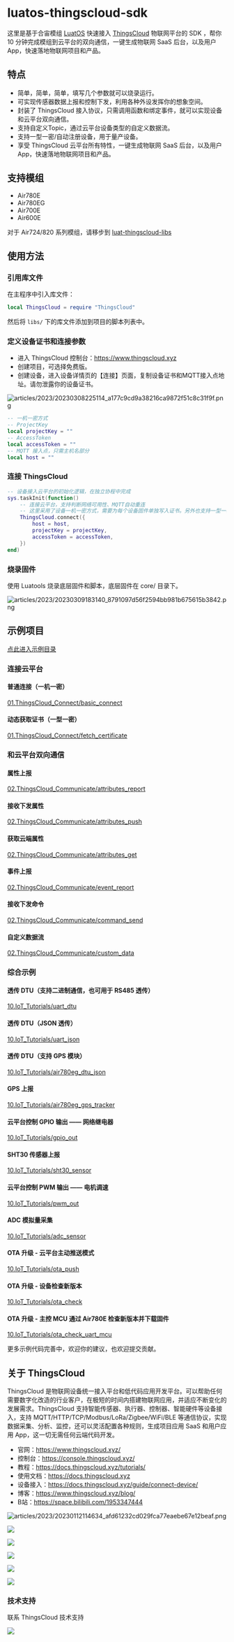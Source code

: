 # luatos-thingscloud-sdk

这里是基于合宙模组 [LuatOS](https://wiki.luatos.com/) 快速接入 [ThingsCloud](https://www.thingscloud.xyz) 物联网平台的 SDK ，帮你 10 分钟完成模组到云平台的双向通信，一键生成物联网 SaaS 后台，以及用户 App，快速落地物联网项目和产品。

## 特点

- 简单，简单，简单，填写几个参数就可以烧录运行。
- 可实现传感器数据上报和控制下发，利用各种外设发挥你的想象空间。
- 封装了 ThingsCloud 接入协议，只需调用函数和绑定事件，就可以实现设备和云平台双向通信。
- 支持自定义Topic，通过云平台设备类型的自定义数据流。
- 支持一型一密/自动注册设备，用于量产设备。
- 享受 ThingsCloud 云平台所有特性，一键生成物联网 SaaS 后台，以及用户 App，快速落地物联网项目和产品。

## 支持模组

- Air780E
- Air780EG
- Air700E
- Air600E

对于 Air724/820 系列模组，请移步到 [luat-thingscloud-libs](https://github.com/IoT-ThingsCloud/luat-thingscloud-libs)

## 使用方法

### 引用库文件

在主程序中引入库文件：

```lua
local ThingsCloud = require "ThingsCloud"
```

然后将 `libs/` 下的库文件添加到项目的脚本列表中。


### 定义设备证书和连接参数

- 进入 ThingsCloud 控制台：https://www.thingscloud.xyz
- 创建项目，可选择免费版。
- 创建设备，进入设备详情页的【连接】页面，复制设备证书和MQTT接入点地址。请勿泄露你的设备证书。

![articles/2023/20230308225114_a177c9cd9a38216ca9872f51c8c31f9f.png](https://img-1300291923.cos.ap-beijing.myqcloud.com/articles/2023/20230308225114_a177c9cd9a38216ca9872f51c8c31f9f.png)

```lua
-- 一机一密方式
-- ProjectKey
local projectKey = ""
-- AccessToken
local accessToken = ""
-- MQTT 接入点，只需主机名部分
local host = ""
```

### 连接 ThingsCloud

```lua
-- 设备接入云平台的初始化逻辑，在独立协程中完成
sys.taskInit(function()
    -- 连接云平台，支持判断网络可用性、MQTT自动重连
    -- 这里采用了设备一机一密方式，需要为每个设备固件单独写入证书。另外也支持一型一密，相同设备类型下的所有设备使用相同固件。
    ThingsCloud.connect({
        host = host,
        projectKey = projectKey,
        accessToken = accessToken,
    })
end)
```

### 烧录固件

使用 Luatools 烧录底层固件和脚本，底层固件在 core/ 目录下。

![articles/2023/20230309183140_8791097d56f2594bb981b675615b3842.png](https://img-1300291923.cos.ap-beijing.myqcloud.com/articles/2023/20230309183140_8791097d56f2594bb981b675615b3842.png)


## 示例项目

[点此进入示例目录](https://github.com/IoT-ThingsCloud/luatos-thingscloud-sdk/tree/main/examples)


### 连接云平台

#### 普通连接（一机一密）

[01.ThingsCloud_Connect/basic_connect](examples/01.ThingsCloud_Connect/basic_connect)

#### 动态获取证书（一型一密）

[01.ThingsCloud_Connect/fetch_certificate](examples/01.ThingsCloud_Connect/fetch_certificate)

### 和云平台双向通信

#### 属性上报

[02.ThingsCloud_Communicate/attributes_report](examples/02.ThingsCloud_Communicate/attributes_report)

#### 接收下发属性

[02.ThingsCloud_Communicate/attributes_push](examples/02.ThingsCloud_Communicate/attributes_push)

#### 获取云端属性

[02.ThingsCloud_Communicate/attributes_get](examples/02.ThingsCloud_Communicate/attributes_get)

#### 事件上报

[02.ThingsCloud_Communicate/event_report](examples/02.ThingsCloud_Communicate/event_report)

#### 接收下发命令

[02.ThingsCloud_Communicate/command_send](examples/02.ThingsCloud_Communicate/command_send)

#### 自定义数据流

[02.ThingsCloud_Communicate/custom_data](examples/02.ThingsCloud_Communicate/custom_data)

### 综合示例

#### 透传 DTU（支持二进制通信，也可用于 RS485 透传）

[10.IoT_Tutorials/uart_dtu](examples/10.IoT_Tutorials/uart_dtu)

#### 透传 DTU（JSON 透传）

[10.IoT_Tutorials/uart_json](examples/10.IoT_Tutorials/uart_json)

#### 透传 DTU（支持 GPS 模块）

[10.IoT_Tutorials/air780eg_dtu_json](examples/10.IoT_Tutorials/air780eg_dtu_json)

#### GPS 上报

[10.IoT_Tutorials/air780eg_gps_tracker](examples/10.IoT_Tutorials/air780eg_gps_tracker)

#### 云平台控制 GPIO 输出 —— 网络继电器

[10.IoT_Tutorials/gpio_out](examples/10.IoT_Tutorials/gpio_out)

#### SHT30 传感器上报

[10.IoT_Tutorials/sht30_sensor](examples/10.IoT_Tutorials/sht30_sensor)

#### 云平台控制 PWM 输出 —— 电机调速

[10.IoT_Tutorials/pwm_out](examples/10.IoT_Tutorials/pwm_out)

#### ADC 模拟量采集

[10.IoT_Tutorials/adc_sensor](examples/10.IoT_Tutorials/adc_sensor)

#### OTA 升级 - 云平台主动推送模式

[10.IoT_Tutorials/ota_push](examples/10.IoT_Tutorials/ota_push)

#### OTA 升级 - 设备检查新版本

[10.IoT_Tutorials/ota_check](examples/10.IoT_Tutorials/ota_check)

#### OTA 升级 - 主控 MCU 通过 Air780E 检查新版本并下载固件

[10.IoT_Tutorials/ota_check_uart_mcu](examples/10.IoT_Tutorials/ota_check_uart_mcu)


更多示例代码完善中，欢迎你的建议，也欢迎提交贡献。



## 关于 ThingsCloud

ThingsCloud 是物联网设备统一接入平台和低代码应用开发平台。可以帮助任何需要数字化改造的行业客户，在极短的时间内搭建物联网应用，并适应不断变化的发展需求。ThingsCloud 支持智能传感器、执行器、控制器、智能硬件等设备接入，支持 MQTT/HTTP/TCP/Modbus/LoRa/Zigbee/WiFi/BLE 等通信协议，实现数据采集、分析、监控，还可以灵活配置各种规则，生成项目应用 SaaS 和用户应用 App，这一切无需任何云端代码开发。

- 官网：https://www.thingscloud.xyz/
- 控制台：https://console.thingscloud.xyz/
- 教程：https://docs.thingscloud.xyz/tutorials/
- 使用文档：https://docs.thingscloud.xyz
- 设备接入：https://docs.thingscloud.xyz/guide/connect-device/
- 博客：https://www.thingscloud.xyz/blog/
- B站：https://space.bilibili.com/1953347444


![articles/2023/20230112114634_afd61232cd029fca77eaebe67e12beaf.png](https://img-1300291923.cos.ap-beijing.myqcloud.com/articles/2023/20230112114634_afd61232cd029fca77eaebe67e12beaf.png)

![](https://img-1300291923.cos.ap-beijing.myqcloud.com/articles/2023/20230303162529_7d47018b2466053ef3af13dcfd23b703.png)

![](https://img-1300291923.cos.ap-beijing.myqcloud.com/articles/2023/20230303194054_fe9320028f7b499a18893b7a0d25b3c7.png)

![](https://img-1300291923.cos.ap-beijing.myqcloud.com/articles/2023/20230303163508_4b2e3b2052e282bcf2e36143fe90d101.png)

![](https://img-1300291923.cos.ap-beijing.myqcloud.com/articles/2023/20230303164617_c0f98e1ae66b5987aba3408faf86ac1d.png)

![](https://img-1300291923.cos.ap-beijing.myqcloud.com/articles/2023/20230303163103_40fe1d013e8d1d665bdd3cd0ae42adc0.png)

### 技术支持

联系 ThingsCloud 技术支持

![](https://img-1300291923.cos.ap-beijing.myqcloud.com/service/support-qrcode-wlww-1208.png)
